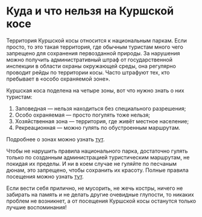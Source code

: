# Куда и что нельзя на Куршской косе

Территория Куршской косы относится к национальным паркам. Если просто, то это такая территория, где обычным туристам много чего запрещено для сохранения первозданной природы. За нарушения можно получить административный штраф от государственной инспекции в области охраны окружающей среды, она регулярно проводит рейды по территории косы. Часто штрафуют тех, кто пребывает в «особо охраняемой зоне».

Куршская коса поделена на четыре зоны, вот что нужно знать о них туристам:

1. Заповедная — нельзя находиться без специального разрешения;
2. Особо охраняемая — просто погулять тоже нельзя;
3. Хозяйственная зона — территория, где живёт местное население;
4. Рекреационная — можно гулять по обустроенным маршрутам.

Подробнее о зонах можно узнать [тут](http://www.park-kosa.ru/vyidayushhayasya-universalnaya-czennost-kurshskoj-kosyi).

Чтобы не нарушить правила национального парка, достаточно гулять только по созданным администрацией туристическим маршрутам, не покидая их пределы. И ни в коем случае не гуляйте по песчаным дюнам, это запрещено, чтобы сохранить их красоту. Полные правила посещения можно узнать [тут](http://www.park-kosa.ru/pravila-poseshheniya-parka).

Если вести себя прилично, не мусорить, не жечь костры, ничего не забирать на память и не делать другие очевидные глупости, то никаких проблем не возникнет, а от посещения Куршской косы останутся только лучшие воспоминания!
